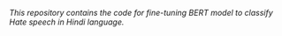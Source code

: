 *This repository contains the code for fine-tuning BERT model to classify Hate speech in Hindi language.*

